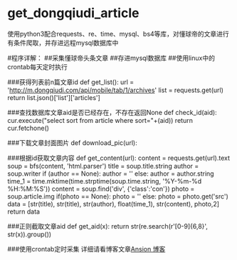# get_dongqiudi_article
使用python3配合requests、re、time、mysql、bs4等库，对懂球帝的文章进行有条件爬取，并存进远程mysql数据库中

#程序详解：
##采集懂球帝头条文章
##存进mysql数据库
##使用linux中的crontab每天定时执行


###获得列表前n篇文章id
    def get_list():
        url = 'http://m.dongqiudi.com/api/mobile/tab/1/archives'
        list = requests.get(url)
        return list.json()['list']['articles']
        
###查找数据库文章aid是否已经存在，不存在返回None
    def check_id(aid):
        cur.execute("select sort from article where sort="+(aid))
        return cur.fetchone()
        
###下载文章封面图片
    def download_pic(url):

###根据id获取文章内容
    def get_content(url):
        content = requests.get(url).text
        soup = bfs(content, 'html.parser')
        title = soup.title.string
        author = soup.writer
        if (author == None):
            author = ''
        else:
            author = author.string
        time_1 = time.mktime(time.strptime(soup.time.string, '%Y-%m-%d %H:%M:%S'))
        content = soup.find('div', {'class':'con'})
        photo = soup.article.img
        if(photo == None):
            photo = ''
        else:
            photo = photo.get('src')
        data = [str(title), str(title), str(author), float(time_1), str(content), photo,2]
        return data
        
###正则截取文章aid
    def get_aid(x):
        return str(re.search(r'[0-9]{6,8}', str(x)).group())

###使用crontab定时采集
详细请看博客文章[Ansion 博客](http://ansion.cc/index.php/article/page/id/341.html) 
